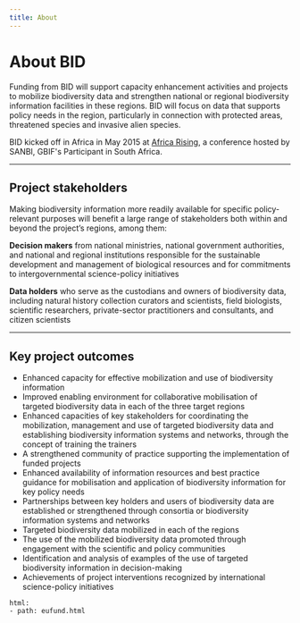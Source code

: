 ```yaml
---
title: About
---
```


# About BID

Funding from BID will support capacity enhancement activities and projects to mobilize biodiversity data and strengthen national or regional biodiversity information facilities in these regions. BID will focus on data that supports policy needs in the region, particularly in connection with protected areas, threatened species and invasive alien species.

BID kicked off in Africa in May 2015 at [Africa Rising](http://www.gbif.org/event/78473/ 'Africa Rising'), a conference hosted by SANBI, GBIF's Participant in South Africa. 

--------------

## Project stakeholders
Making biodiversity information more readily available for specific policy-relevant purposes will benefit a large range of stakeholders both within and beyond the project’s regions, among them:

**Decision makers** from national ministries, national government authorities, and national and regional institutions responsible for the sustainable development and management of biological resources and for commitments to intergovernmental science-policy initiatives

**Data holders** who serve as the custodians and owners of biodiversity data, including natural history collection curators and scientists, field biologists, scientific researchers, private-sector practitioners and consultants, and citizen scientists

-------------

## Key project outcomes
+ Enhanced capacity for effective mobilization and use of biodiversity information
+ Improved enabling environment for collaborative mobilisation of targeted biodiversity data in each of the three target regions
+ Enhanced capacities of key stakeholders for coordinating the mobilization, management and use of targeted biodiversity data and establishing biodiversity information systems and networks, through the concept of training the trainers
+ A strengthened community of practice supporting the implementation of funded projects
+ Enhanced availability of information resources and best practice guidance for mobilisation and application of biodiversity information for key policy needs
+ Partnerships between key holders and users of biodiversity data are established or strengthened through consortia or biodiversity information systems and networks
+ Targeted biodiversity data mobilized in each of the regions
+ The use of the mobilized biodiversity data promoted through engagement with the scientific and policy communities
+ Identification and analysis of examples of the use of targeted biodiversity information in decision-making
+ Achievements of project interventions recognized by international science-policy initiatives


```styledYaml
html:
- path: eufund.html
```